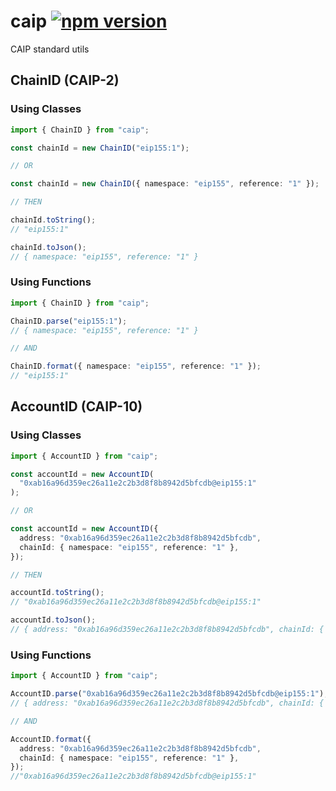 # caip [![npm version](https://badge.fury.io/js/caip.svg)](https://badge.fury.io/js/caip)

CAIP standard utils

## ChainID (CAIP-2)

### Using Classes

```typescript
import { ChainID } from "caip";

const chainId = new ChainID("eip155:1");

// OR

const chainId = new ChainID({ namespace: "eip155", reference: "1" });

// THEN

chainId.toString();
// "eip155:1"

chainId.toJson();
// { namespace: "eip155", reference: "1" }
```

### Using Functions

```typescript
import { ChainID } from "caip";

ChainID.parse("eip155:1");
// { namespace: "eip155", reference: "1" }

// AND

ChainID.format({ namespace: "eip155", reference: "1" });
// "eip155:1"
```

## AccountID (CAIP-10)

### Using Classes

```typescript
import { AccountID } from "caip";

const accountId = new AccountID(
  "0xab16a96d359ec26a11e2c2b3d8f8b8942d5bfcdb@eip155:1"
);

// OR

const accountId = new AccountID({
  address: "0xab16a96d359ec26a11e2c2b3d8f8b8942d5bfcdb",
  chainId: { namespace: "eip155", reference: "1" },
});

// THEN

accountId.toString();
// "0xab16a96d359ec26a11e2c2b3d8f8b8942d5bfcdb@eip155:1"

accountId.toJson();
// { address: "0xab16a96d359ec26a11e2c2b3d8f8b8942d5bfcdb", chainId: { namespace: "eip155", reference: "1" } }
```

### Using Functions

```typescript
import { AccountID } from "caip";

AccountID.parse("0xab16a96d359ec26a11e2c2b3d8f8b8942d5bfcdb@eip155:1");
// { address: "0xab16a96d359ec26a11e2c2b3d8f8b8942d5bfcdb", chainId: { namespace: "eip155", reference: "1" } }

// AND

AccountID.format({
  address: "0xab16a96d359ec26a11e2c2b3d8f8b8942d5bfcdb",
  chainId: { namespace: "eip155", reference: "1" },
});
//"0xab16a96d359ec26a11e2c2b3d8f8b8942d5bfcdb@eip155:1"
```
